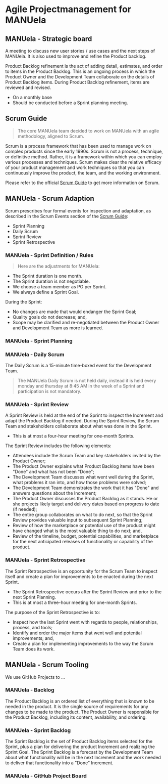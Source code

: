# Agile Projectmanagement for MANUela

## MANUela - Strategic board

A meeting to discuss new user stories / use cases and the next steps of MANUela. It is also used to improve and refine the Product backlog.

Product Backlog refinement is the act of adding detail, estimates, and order to items in the Product Backlog. This is an ongoing process in which the Product Owner and the Development Team collaborate on the details of Product Backlog items. During Product Backlog refinement, items are reviewed and revised.

* On a monthly base
* Should be conducted before a Sprint planning meeting.

## Scrum Guide

> The core MANUela team decided to work on MANUela with an agile methodology, aligned to Scrum.

Scrum is a process framework that has been used to manage work on complex products since the early 1990s. Scrum is not a process, technique, or definitive method. Rather, it is a framework within which you can employ various processes and techniques. Scrum makes clear the relative efficacy of your product management and work techniques so that you can continuously improve the product, the team, and the working environment.

Please refer to the official [Scrum Guide](https://www.scrumguides.org/scrum-guide.html) to get more information on Scrum.

## MANUela - Scrum Adaption

Scrum prescribes four formal events for inspection and adaptation, as described in the Scrum Events section of the [Scrum Guide](https://www.scrumguides.org/scrum-guide.html):

* Sprint Planning
* Daily Scrum
* Sprint Review
* Sprint Retrospective

### MANUela - Sprint Definition / Rules

> Here are the adjustments for MANUela:

* The Sprint duration is one month.
* The Sprint duration is not negotiable.
* We choose a team member as PO per Sprint.
* We always define a Sprint Goal.

During the Sprint:

* No changes are made that would endanger the Sprint Goal;
* Quality goals do not decrease; and,
* Scope may be clarified and re-negotiated between the Product Owner and Development Team as more is learned.

### MANUela - Sprint Planning

### MANUela - Daily Scrum

The Daily Scrum is a 15-minute time-boxed event for the Development Team. 
> The MANUela Daily Scrum is not held daily, instead it is held every monday and thursday at 8:45 AM in the week of a Sprint and participation is not mandatory.

### MANUela - Sprint Review

A Sprint Review is held at the end of the Sprint to inspect the Increment and adapt the Product Backlog if needed. During the Sprint Review, the Scrum Team and stakeholders collaborate about what was done in the Sprint.

* This is at most a four-hour meeting for one-month Sprints.

The Sprint Review includes the following elements:

* Attendees include the Scrum Team and key stakeholders invited by the Product Owner;
* The Product Owner explains what Product Backlog items have been "Done" and what has not been "Done";
* The Development Team discusses what went well during the Sprint, what problems it ran into, and how those problems were solved;
* The Development Team demonstrates the work that it has "Done" and answers questions about the Increment;
* The Product Owner discusses the Product Backlog as it stands. He or she projects likely target and delivery dates based on progress to date (if needed);
* The entire group collaborates on what to do next, so that the Sprint Review provides valuable input to subsequent Sprint Planning;
* Review of how the marketplace or potential use of the product might have changed what is the most valuable thing to do next; and,
* Review of the timeline, budget, potential capabilities, and marketplace for the next anticipated releases of functionality or capability of the product.

### MANUela - Sprint Retrospective

The Sprint Retrospective is an opportunity for the Scrum Team to inspect itself and create a plan for improvements to be enacted during the next Sprint.

* The Sprint Retrospective occurs after the Sprint Review and prior to the next Sprint Planning.
* This is at most a three-hour meeting for one-month Sprints.

The purpose of the Sprint Retrospective is to:

* Inspect how the last Sprint went with regards to people, relationships, process, and tools;
* Identify and order the major items that went well and potential improvements; and,
* Create a plan for implementing improvements to the way the Scrum Team does its work.

## MANUela - Scrum Tooling

We use GitHub Projects to ... 

### MANUela - Backlog

The Product Backlog is an ordered list of everything that is known to be needed in the product.
It is the single source of requirements for any changes to be made to the product.
The Product Owner is responsible for the Product Backlog, including its content, availability, and ordering.

### MANUela - Sprint Backlog

The Sprint Backlog is the set of Product Backlog items selected for the Sprint, plus a plan for delivering the product Increment and realizing the Sprint Goal. The Sprint Backlog is a forecast by the Development Team about what functionality will be in the next Increment and the work needed to deliver that functionality into a "Done" Increment.

### MANUela - GitHub Project Board